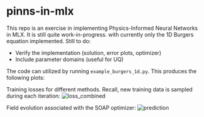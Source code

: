 # pinns-in-mlx

This repo is an exercise in implementing Physics-Informed Neural Networks in MLX. It is still quite work-in-progress. with currently only the 1D Burgers equation implemented. Still to do:

* Verify the implementation (solution, error plots, optimizer)
* Include parameter domains (useful for UQ)

The code can utilized by running ```example_burgers_1d.py```. This produces the following plots:

Training losses for different methods. Recall, new training data is sampled during each iteration:
![loss_combined](https://github.com/user-attachments/assets/f4abbd21-eead-47e8-b97c-af8012fa5c86)

Field evolution associated with the SOAP optimizer:
![prediction](https://github.com/user-attachments/assets/35e43f2a-6f9c-46da-b9e2-a4c5ba772014)
